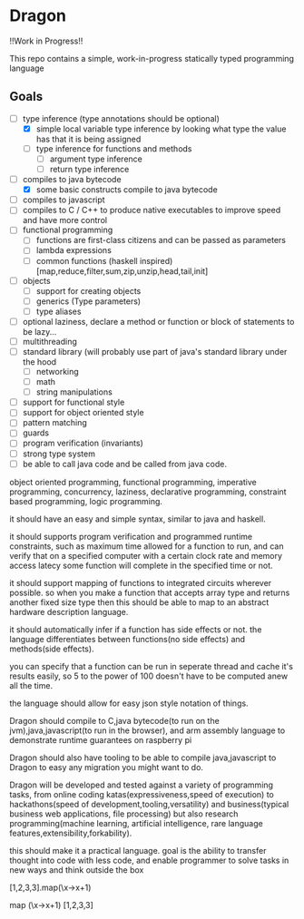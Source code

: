 # Dragon

!!Work in Progress!!

This repo contains a simple, work-in-progress statically typed programming language

## Goals

- [ ] type inference (type annotations should be optional)
  - [x] simple local variable type inference by looking what type the value has that it is being assigned
  - [ ] type inference for functions and methods
    - [ ] argument type inference
    - [ ] return type inference
- [ ] compiles to java bytecode
  - [x] some basic constructs compile to java bytecode
- [ ] compiles to javascript
- [ ] compiles to C / C++ to produce native executables to improve speed and have more control
- [ ] functional programming
  - [ ] functions are first-class citizens and can be passed as parameters
  - [ ] lambda expressions
  - [ ] common functions (haskell inspired) [map,reduce,filter,sum,zip,unzip,head,tail,init]
- [ ] objects
  - [ ] support for creating objects
  - [ ] generics (Type parameters)
  - [ ] type aliases
- [ ] optional laziness, declare a method or function or block of statements to be lazy...
- [ ] multithreading
- [ ] standard library (will probably use part of java's standard library under the hood
  - [ ] networking 
  - [ ] math
  - [ ] string manipulations
- [ ] support for functional style
- [ ]  support for object oriented style
- [ ] pattern matching
- [ ] guards 
- [ ] program verification (invariants)
- [ ] strong type system
- [ ] be able to call java code and be called from java code.

object oriented programming, functional programming, imperative programming,
concurrency, laziness, declarative programming, constraint based programming,
logic programming.

it should have an easy and simple syntax, similar to java and haskell.

it should supports program verification
and programmed runtime constraints,
such as maximum time allowed for a function to run,
and can verify that on a specified computer 
with a certain clock rate and memory access latecy
some function will complete in the specified time or not.

it should support mapping of functions to integrated circuits wherever possible.
so when you make a function that accepts array type and returns another fixed size type
then this should be able to map to an abstract hardware description language.

it should automatically infer if a function has side effects or not.
the language differentiates between functions(no side effects) and 
methods(side effects). 

you can specify that a function can be run in seperate thread and cache it's 
results easily, so 5 to the power of 100 doesn't have to be computed anew all the time.

the language should allow for easy json style notation of things.

Dragon should compile to C,java bytecode(to run on the jvm),java,javascript(to run in the browser),
and arm assembly language to demonstrate runtime guarantees on raspberry pi

Dragon should also have tooling to be able to compile java,javascript to Dragon
to easy any migration you might want to do.

Dragon will be developed and tested against a variety of programming tasks,
from online coding katas(expressiveness,speed of execution) to hackathons(speed of development,tooling,versatility)
and business(typical business web applications, file processing) but also research programming(machine learning, artificial intelligence, rare language features,extensibility,forkability).

this should make it a practical language. goal is the ability to transfer thought into code with less code,
and enable programmer to solve tasks in new ways and think outside the box


[1,2,3,3].map(\x->x+1)

map (\x->x+1) [1,2,3,3]

